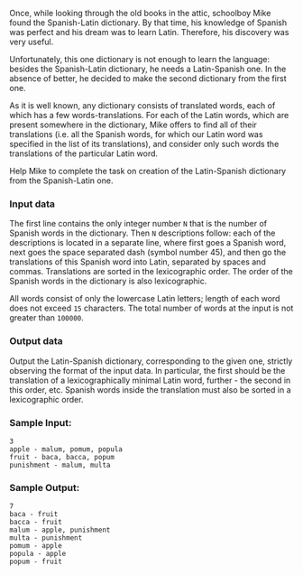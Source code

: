 Once, while looking through the old books in the attic, schoolboy Mike found the Spanish-Latin dictionary.
By that time, his knowledge of Spanish was perfect and his dream was to learn Latin. Therefore, his discovery
was very useful.

Unfortunately, this one dictionary is not enough to learn the language: besides the Spanish-Latin dictionary,
he needs a Latin-Spanish one. In the absence of better, he decided to make the second dictionary from the first one.

As it is well known, any dictionary consists of translated words, each of which has a few words-translations. For
each of the Latin words, which are present somewhere in the dictionary, Mike offers to find all of their translations
(i.e. all the Spanish words, for which our Latin word was specified in the list of its translations), and consider
only such words the translations of the particular Latin word.

Help Mike to complete the task on creation of the Latin-Spanish dictionary from the Spanish-Latin one.

### Input data

The first line contains the only integer number `N` that is the number of Spanish words in the dictionary. Then `N`
descriptions follow: each of the descriptions is located in a separate line, where first goes a Spanish word, next
goes the space separated dash (symbol number 45), and then go the translations of this Spanish word into Latin,
separated by spaces and commas. Translations are sorted in the lexicographic order. The order of the Spanish words
in the dictionary is also lexicographic.

All words consist of only the lowercase Latin letters; length of each word does not exceed `15` characters. The total
number of words at the input is not greater than `100000`.

### Output data

Output the Latin-Spanish dictionary, corresponding to the given one, strictly observing the format of the input
data. In particular, the first should be the translation of a lexicographically minimal Latin word, further - the
second in this order, etc. Spanish words inside the translation must also be sorted in a lexicographic order.

### Sample Input:

```
3
apple - malum, pomum, popula
fruit - baca, bacca, popum
punishment - malum, multa
```

### Sample Output:

```
7
baca - fruit
bacca - fruit
malum - apple, punishment
multa - punishment
pomum - apple
popula - apple
popum - fruit
```
